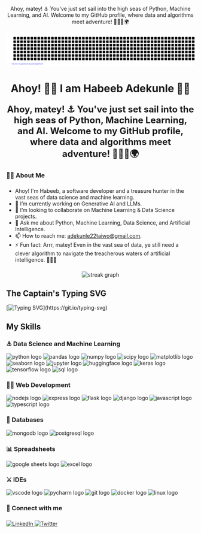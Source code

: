 <div align="center">
  <p>Ahoy, matey! ⚓ You've just set sail into the high seas of Python, Machine Learning, and AI. Welcome to my GitHub profile, where data and algorithms meet adventure! 🏴‍☠️🚀🌍</p>
</div>


![gitartwork](gitartwork.svg)

###

<div align="center">
  <h1>Ahoy! 🏴‍☠️ I am Habeeb Adekunle 🏴‍☠️</h1>
</div>

###

<div align="center">
  <p style="font-size: 24px; font-weight: bold;">
    Ahoy, matey! ⚓ You've just set sail into the high seas of Python, Machine Learning, and AI. Welcome to my GitHub profile, where data and algorithms meet adventure! 🏴‍☠️🚀🌍
  </p>
</div>


<h3 align="left">👩‍💻 About Me</h3>

###

<ul>
  <li>Ahoy! I'm Habeeb, a software developer and a treasure hunter in the vast seas of data science and machine learning.</li>
  <li>🔭 I’m currently working on Generative AI and LLMs.</li>
  <li>👯 I’m looking to collaborate on Machine Learning & Data Science projects.</li>
  <li>💬 Ask me about Python, Machine Learning, Data Science, and Artificial Intelligence.</li>
  <li>📫 How to reach me: <a href="mailto:adekunle22taiwo@gmail.com">adekunle22taiwo@gmail.com</a>.</li>
  <li>⚡ Fun fact: Arrr, matey! Even in the vast sea of data, ye still need a clever algorithm to navigate the treacherous waters of artificial intelligence. 🏴‍☠️🤖</li>
</ul>

###

<div align="center">
  <img src="https://streak-stats.demolab.com?user=your-username&locale=en&mode=daily&theme=dark&hide_border=false&border_radius=5&order=3" height="220" alt="streak graph" />
</div>

###

## The Captain's Typing SVG
[![Typing SVG](https://readme-typing-svg.herokuapp.com?color=%2336BCF7&lines=Welcome+to+my+GitHub+profile!;I+am+a+data+scientist+and+machine+learning+engineer!)](https://git.io/typing-svg)

## My Skills

### ⚓ Data Science and Machine Learning
<div align="left">
  <img src="https://cdn.jsdelivr.net/gh/devicons/devicon/icons/python/python-original.svg" height="40" alt="python logo" />
  <img src="https://cdn.jsdelivr.net/gh/devicons/devicon/icons/pandas/pandas-original.svg" height="40" alt="pandas logo" />
  <img src="https://cdn.jsdelivr.net/gh/devicons/devicon/icons/numpy/numpy-original.svg" height="40" alt="numpy logo" />
  <img src="https://cdn.jsdelivr.net/gh/devicons/devicon/icons/scipy/scipy-original.svg" height="40" alt="scipy logo" />
  <img src="https://cdn.jsdelivr.net/gh/devicons/devicon/icons/matplotlib/matplotlib-original.svg" height="40" alt="matplotlib logo" />
  <img src="https://cdn.jsdelivr.net/gh/devicons/devicon/icons/seaborn/seaborn-original.svg" height="40" alt="seaborn logo" />
  <img src="https://cdn.jsdelivr.net/gh/devicons/devicon/icons/jupyter/jupyter-original.svg" height="40" alt="jupyter logo" />
  <img src="https://cdn.jsdelivr.net/gh/devicons/devicon/icons/huggingface/huggingface-original.svg" height="40" alt="huggingface logo" />
  <img src="https://cdn.jsdelivr.net/gh/devicons/devicon/icons/keras/keras-original-wordmark.svg" height="40" alt="keras logo" />
  <img src="https://cdn.jsdelivr.net/gh/devicons/devicon/icons/tensorflow/tensorflow-original.svg" height="40" alt="tensorflow logo" />
  <img src="https://cdn.jsdelivr.net/gh/devicons/devicon/icons/sql/sql-original.svg" height="40" alt="sql logo" />
</div>

### 🏴‍☠️ Web Development
<div align="left">
  <img src="https://cdn.jsdelivr.net/gh/devicons/devicon/icons/nodejs/nodejs-original.svg" height="40" alt="nodejs logo" />
  <img src="https://cdn.jsdelivr.net/gh/devicons/devicon/icons/express/express-original.svg" height="40" alt="express logo" />
  <img src="https://cdn.jsdelivr.net/gh/devicons/devicon/icons/flask/flask-original.svg" height="40" alt="flask logo" />
  <img src="https://cdn.jsdelivr.net/gh/devicons/devicon/icons/django/django-plain.svg" height="40" alt="django logo" />
  <img src="https://cdn.jsdelivr.net/gh/devicons/devicon/icons/javascript/javascript-original.svg" height="40" alt="javascript logo" />
  <img src="https://cdn.jsdelivr.net/gh/devicons/devicon/icons/typescript/typescript-original.svg" height="40" alt="typescript logo" />
</div>

### 💾 Databases
<div align="left">
  <img src="https://cdn.jsdelivr.net/gh/devicons/devicon/icons/mongodb/mongodb-original.svg" height="40" alt="mongodb logo" />
  <img src="https://cdn.jsdelivr.net/gh/devicons/devicon/icons/postgresql/postgresql-original.svg" height="40" alt="postgresql logo" />
</div>

### 📊 Spreadsheets
<div align="left">
  <img src="https://cdn.jsdelivr.net/gh/devicons/devicon/icons/google/google-original.svg" height="40" alt="google sheets logo" />
  <img src="https://cdn.jsdelivr.net/gh/devicons/devicon/icons/excel/excel-original.svg" height="40" alt="excel logo" />
</div>

### ⚔️ IDEs
<div align="left">
  <img src="https://cdn.jsdelivr.net/gh/devicons/devicon/icons/vscode/vscode-original.svg" height="40" alt="vscode logo" />
  <img src="https://cdn.jsdelivr.net/gh/devicons/devicon/icons/pycharm/pycharm-original.svg" height="40" alt="pycharm logo" />
  <img src="https://cdn.jsdelivr.net/gh/devicons/devicon/icons/git/git-original.svg" height="40" alt="git logo" />
  <img src="https://cdn.jsdelivr.net/gh/devicons/devicon/icons/docker/docker-original.svg" height="40" alt="docker logo" />
  <img src="https://cdn.jsdelivr.net/gh/devicons/devicon/icons/linux/linux-original.svg" height="40" alt="linux logo" />
</div>

###

<h3 align="left">🔗 Connect with me</h3>

###

<div align="left">
  <a href="https://www.linkedin.com/in/habeeb-adekunle" target="_blank">
    <img src="https://img.shields.io/badge/LinkedIn-0077B5?logo=linkedin&logoColor=white&style=for-the-badge" alt="LinkedIn" />
  </a>
  <a href="https://x.com/BnaqeelH" target="_blank">
    <img src="https://img.shields.io/badge/Twitter-1DA1F2?logo=twitter&logoColor=white&style=for-the-badge" alt="Twitter" />
  </a>
</div>
